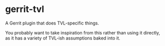 # gerrit-tvl

A Gerrit plugin that does TVL-specific things.

You probably want to take inspiration from this rather than using it directly,
as it has a variety of TVL-ish assumptions baked into it.
